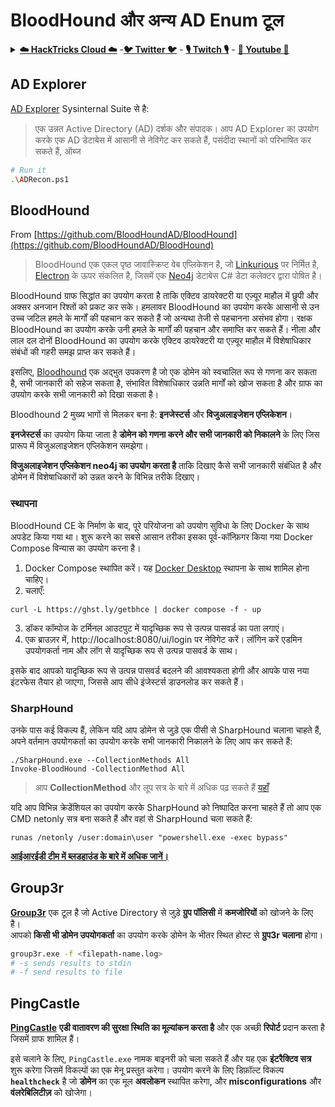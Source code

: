 # BloodHound और अन्य AD Enum टूल

<details>

<summary><a href="https://cloud.hacktricks.xyz/pentesting-cloud/pentesting-cloud-methodology"><strong>☁️ HackTricks Cloud ☁️</strong></a> -<a href="https://twitter.com/hacktricks_live"><strong>🐦 Twitter 🐦</strong></a> - <a href="https://www.twitch.tv/hacktricks_live/schedule"><strong>🎙️ Twitch 🎙️</strong></a> - <a href="https://www.youtube.com/@hacktricks_LIVE"><strong>🎥 Youtube 🎥</strong></a></summary>

* क्या आप **साइबर सुरक्षा कंपनी** में काम करते हैं? क्या आप अपनी **कंपनी का विज्ञापन HackTricks में देखना चाहते हैं**? या क्या आप **PEASS के नवीनतम संस्करण या HackTricks को PDF में डाउनलोड करना चाहते हैं**? [**सब्सक्रिप्शन प्लान**](https://github.com/sponsors/carlospolop) की जांच करें!
* [**The PEASS Family**](https://opensea.io/collection/the-peass-family) की खोज करें, हमारा विशेष [**NFTs**](https://opensea.io/collection/the-peass-family) संग्रह।
* [**आधिकारिक PEASS और HackTricks स्वैग**](https://peass.creator-spring.com) प्राप्त करें।
* **शामिल हों** [**💬**](https://emojipedia.org/speech-balloon/) [**डिस्कॉर्ड समूह**](https://discord.gg/hRep4RUj7f) या [**टेलीग्राम समूह**](https://t.me/peass) और **मुझे** **Twitter** 🐦[**@carlospolopm**](https://twitter.com/hacktricks_live)** पर फॉलो** करें।
* **हैकिंग ट्रिक्स साझा करें, [hacktricks रेपो](https://github.com/carlospolop/hacktricks) और [hacktricks-cloud रेपो](https://github.com/carlospolop/hacktricks-cloud)** को PR जमा करके।

</details>

## AD Explorer

[AD Explorer](https://docs.microsoft.com/en-us/sysinternals/downloads/adexplorer) Sysinternal Suite से है:

> एक उन्नत Active Directory (AD) दर्शक और संपादक। आप AD Explorer का उपयोग करके एक AD डेटाबेस में आसानी से नेविगेट कर सकते हैं, पसंदीदा स्थानों को परिभाषित कर सकते हैं, ऑब्ज
```bash
# Run it
.\ADRecon.ps1
```
## BloodHound

From [https://github.com/BloodHoundAD/BloodHound](https://github.com/BloodHoundAD/BloodHound)

> BloodHound एक एकल पृष्ठ जावास्क्रिप्ट वेब एप्लिकेशन है, जो [Linkurious](http://linkurio.us/) पर निर्मित है, [Electron](http://electron.atom.io/) के ऊपर संकलित है, जिसमें एक [Neo4j](https://neo4j.com/) डेटाबेस C# डेटा कलेक्टर द्वारा पोषित है।

BloodHound ग्राफ सिद्धांत का उपयोग करता है ताकि एक्टिव डायरेक्टरी या एज़्यूर माहौल में छुपी और अक्सर अनजान रिश्तों को प्रकट कर सके। हमलावर BloodHound का उपयोग करके आसानी से उन उच्च जटिल हमले के मार्गों की पहचान कर सकते हैं जो अन्यथा तेजी से पहचानना असंभव होगा। रक्षक BloodHound का उपयोग करके उनी हमले के मार्गों की पहचान और समाप्ति कर सकते हैं। नीला और लाल दल दोनों BloodHound का उपयोग करके एक्टिव डायरेक्टरी या एज़्यूर माहौल में विशेषाधिकार संबंधों की गहरी समझ प्राप्त कर सकते हैं।

इसलिए, [Bloodhound](https://github.com/BloodHoundAD/BloodHound) एक अद्भुत उपकरण है जो एक डोमेन को स्वचालित रूप से गणना कर सकता है, सभी जानकारी को सहेज सकता है, संभावित विशेषाधिकार उन्नति मार्गों को खोज सकता है और ग्राफ का उपयोग करके सभी जानकारी को दिखा सकता है।

Bloodhound 2 मुख्य भागों से मिलकर बना है: **इनजेस्टर्स** और **विजुअलाइजेशन एप्लिकेशन**।

**इनजेस्टर्स** का उपयोग किया जाता है **डोमेन को गणना करने और सभी जानकारी को निकालने** के लिए जिस प्रारूप में विजुअलाइजेशन एप्लिकेशन समझेगा।

**विजुअलाइजेशन एप्लिकेशन neo4j का उपयोग करता है** ताकि दिखाए कैसे सभी जानकारी संबंधित है और डोमेन में विशेषाधिकारों को उन्नत करने के विभिन्न तरीके दिखाए।

### स्थापना
BloodHound CE के निर्माण के बाद, पूरे परियोजना को उपयोग सुविधा के लिए Docker के साथ अपडेट किया गया था। शुरू करने का सबसे आसान तरीका इसका पूर्व-कॉन्फ़िगर किया गया Docker Compose विन्यास का उपयोग करना है।

1. Docker Compose स्थापित करें। यह [Docker Desktop](https://www.docker.com/products/docker-desktop/) स्थापना के साथ शामिल होना चाहिए।
2. चलाएँ:
```
curl -L https://ghst.ly/getbhce | docker compose -f - up
```
3. डॉकर कॉम्पोज के टर्मिनल आउटपुट में यादृच्छिक रूप से उत्पन्न पासवर्ड का पता लगाएं।
4. एक ब्राउज़र में, http://localhost:8080/ui/login पर नेविगेट करें। लॉगिन करें एडमिन उपयोगकर्ता नाम और लॉग से यादृच्छिक रूप से उत्पन्न पासवर्ड के साथ।

इसके बाद आपको यादृच्छिक रूप से उत्पन्न पासवर्ड बदलने की आवश्यकता होगी और आपके पास नया इंटरफेस तैयार हो जाएगा, जिससे आप सीधे इंजेस्टर्स डाउनलोड कर सकते हैं।

### SharpHound

उनके पास कई विकल्प हैं, लेकिन यदि आप डोमेन से जुड़े एक पीसी से SharpHound चलाना चाहते हैं, अपने वर्तमान उपयोगकर्ता का उपयोग करके सभी जानकारी निकालने के लिए आप कर सकते हैं:
```
./SharpHound.exe --CollectionMethods All
Invoke-BloodHound -CollectionMethod All
```
> आप **CollectionMethod** और लूप सत्र के बारे में अधिक पढ़ सकते हैं [यहाँ](https://support.bloodhoundenterprise.io/hc/en-us/articles/17481375424795-All-SharpHound-Community-Edition-Flags-Explained)

यदि आप विभिन्न क्रेडेंशियल का उपयोग करके SharpHound को निष्पादित करना चाहते हैं तो आप एक CMD netonly सत्र बना सकते हैं और वहां से SharpHound चला सकते हैं:
```
runas /netonly /user:domain\user "powershell.exe -exec bypass"
```
[**आईआरईडी टीम में ब्लडहाउंड के बारे में अधिक जानें।**](https://ired.team/offensive-security-experiments/active-directory-kerberos-abuse/abusing-active-directory-with-bloodhound-on-kali-linux)


## Group3r

[**Group3r**](https://github.com/Group3r/Group3r) एक टूल है जो Active Directory से जुड़े **ग्रुप पॉलिसी** में **कमजोरियों** को खोजने के लिए है। \
आपको **किसी भी डोमेन उपयोगकर्ता** का उपयोग करके डोमेन के भीतर स्थित होस्ट से **ग्रुप3r चलाना** होगा।
```bash
group3r.exe -f <filepath-name.log>
# -s sends results to stdin
# -f send results to file
```
## PingCastle

[**PingCastle**](https://www.pingcastle.com/documentation/) **एडी वातावरण की सुरक्षा स्थिति का मूल्यांकन करता है** और एक अच्छी **रिपोर्ट** प्रदान करता है जिसमें ग्राफ शामिल हैं।

इसे चलाने के लिए, `PingCastle.exe` नामक बाइनरी को चला सकते हैं और यह एक **इंटरैक्टिव सत्र** शुरू करेगा जिसमें विकल्पों का एक मेनू प्रस्तुत करेगा। उपयोग करने के लिए डिफ़ॉल्ट विकल्प **`healthcheck`** है जो **डोमेन** का एक मूल **अवलोकन** स्थापित करेगा, और **misconfigurations** और **वंलरेबिलिटीज़** को खोजेगा।&#x20;
